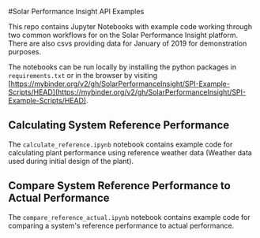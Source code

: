 #Solar Performance Insight API Examples

This repo contains Jupyter Notebooks with example code working through two common workflows for on the Solar Performance Insight platform.
There are also csvs providing data for January of 2019 for
demonstration purposes.

The notebooks can be run locally by installing the python packages in `requirements.txt` or in the browser by visiting [https://mybinder.org/v2/gh/SolarPerformanceInsight/SPI-Example-Scripts/HEAD](https://mybinder.org/v2/gh/SolarPerformanceInsight/SPI-Example-Scripts/HEAD).

## Calculating System Reference Performance
The `calculate_reference.ipynb` notebook contains example code for
calculating plant performance using reference weather data
(Weather data used during initial design of the plant).

## Compare System Reference Performance to Actual Performance
The `compare_reference_actual.ipynb` notebook contains example code for
comparing a system's reference performance to actual performance.

 
